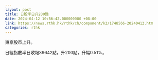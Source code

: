 ```yaml
---
layout: post
title: 日股半日升200點
date: 2024-04-12 10:56:42.000000000 +08:00
link: https://news.rthk.hk/rthk/ch/component/k2/1748566-20240412.htm
categories: rthk
---
```


東京股市上升。

日經指數半日收報39642點，升200點，升幅0.51%。
